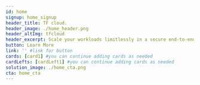 ```yaml
---
id: home
signup: home_signup
header_title: TF cloud.
header_image: ./home_header.png
header_altImg: tfcloud
header_excerpt: Scale your workloads limitlessly in a secure end-to-end environment.
button: Learn More
link: '' #link for button
cards: [card1] #you can continue adding cards as needed
cardLefts: [cardLeft1] #you can continue adding cards as needed
solution_image: ./home_cta.png
cta: home_cta
---
```

